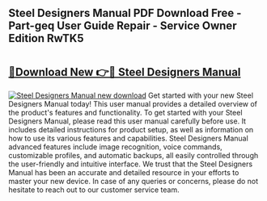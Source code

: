 ## Steel Designers Manual PDF Download Free - Part-geq User Guide Repair - Service Owner Edition RwTK5

# <h2><a href="http://bc49707.oget.top/?id=Steel+Designers+Manual">🔗Download New 👉🔴 Steel Designers Manual</a></h2>

[![Steel Designers Manual new download](https://i.imgur.com/5g1atiW.png)](http://bc49707.oget.top/?id=Steel+Designers+Manual)
Get started with your new Steel Designers Manual today! This user manual provides a detailed overview of the product's features and functionality. To get started with your Steel Designers Manual, please read this user manual carefully before use. It includes detailed instructions for product setup, as well as information on how to use its various features and capabilities. Steel Designers Manual advanced features include image recognition, voice commands, customizable profiles, and automatic backups, all easily controlled through the user-friendly and intuitive interface. We trust that the Steel Designers Manual has been an accurate and detailed resource in your efforts to master your new device. In case of any queries or concerns, please do not hesitate to reach out to our customer service team.
